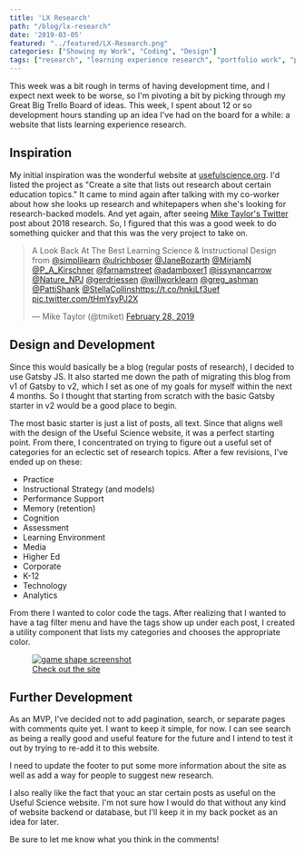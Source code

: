 ```yaml
---
title: 'LX Research'
path: "/blog/lx-research"
date: '2019-03-05'
featured: "../featured/LX-Research.png"
categories: ["Showing my Work", "Coding", "Design"]
tags: ["research", "learning experience research", "portfolio work", "project"]
---
```


This week was a bit rough in terms of having development time, and I expect next week to be worse, so I'm pivoting a bit by picking through my Great Big Trello Board of ideas. This week, I spent about 12 or so development hours standing up an idea I've had on the board for a while: a website that lists learning experience research.

## Inspiration

My initial inspiration was the wonderful website at [usefulscience.org](http://www.usefulscience.org/). I'd listed the project as "Create a site that lists out research about certain education topics." It came to mind again after talking with my co-worker about how she looks up research and whitepapers when she's looking for research-backed models. And yet again, after seeing [Mike Taylor's Twitter](https://twitter.com/tmiket) post about 2018 research. So, I figured that this was a good week to do something quicker and that this was the very project to take on.

<blockquote class="twitter-tweet" data-lang="en"><p lang="en" dir="ltr">A Look Back At The Best Learning Science &amp; Instructional Design from <a href="https://twitter.com/simplilearn?ref_src=twsrc%5Etfw">@simplilearn</a> <a href="https://twitter.com/ulrichboser?ref_src=twsrc%5Etfw">@ulrichboser</a> <a href="https://twitter.com/JaneBozarth?ref_src=twsrc%5Etfw">@JaneBozarth</a> <a href="https://twitter.com/MirjamN?ref_src=twsrc%5Etfw">@MirjamN</a> <a href="https://twitter.com/P_A_Kirschner?ref_src=twsrc%5Etfw">@P_A_Kirschner</a> <a href="https://twitter.com/farnamstreet?ref_src=twsrc%5Etfw">@farnamstreet</a> <a href="https://twitter.com/adamboxer1?ref_src=twsrc%5Etfw">@adamboxer1</a> <a href="https://twitter.com/IssyNancarrow?ref_src=twsrc%5Etfw">@issynancarrow</a> <a href="https://twitter.com/Nature_NPJ?ref_src=twsrc%5Etfw">@Nature_NPJ</a> <a href="https://twitter.com/gerdriessen?ref_src=twsrc%5Etfw">@gerdriessen</a> <a href="https://twitter.com/WillWorkLearn?ref_src=twsrc%5Etfw">@willworklearn</a> <a href="https://twitter.com/greg_ashman?ref_src=twsrc%5Etfw">@greg_ashman</a> <a href="https://twitter.com/pattishank?ref_src=twsrc%5Etfw">@PattiShank</a> <a href="https://twitter.com/stellacollins?ref_src=twsrc%5Etfw">@StellaCollins</a><a href="https://t.co/hnkjLf3uef">https://t.co/hnkjLf3uef</a> <a href="https://t.co/tHmYsyPJ2X">pic.twitter.com/tHmYsyPJ2X</a></p>&mdash; Mike Taylor (@tmiket) <a href="https://twitter.com/tmiket/status/1100941913778212864?ref_src=twsrc%5Etfw">February 28, 2019</a></blockquote>
<script async src="https://platform.twitter.com/widgets.js" charset="utf-8"></script>


## Design and Development

Since this would basically be a blog (regular posts of research), I decided to use Gatsby JS. It also started me down the path of migrating this blog from v1 of Gatsby to v2, which I set as one of my goals for myself within the next 4 months. So I thought that starting from scratch with the basic Gatsby starter in v2 would be a good place to begin. 

The most basic starter is just a list of posts, all text. Since that aligns well with the design of the Useful Science website, it was a perfect starting point. From there, I concentrated on trying to figure out a useful set of categories for an eclectic set of research topics. After a few revisions, I've ended up on these:

- Practice
- Instructional Strategy (and models)
- Performance Support
- Memory (retention)
- Cognition
- Assessment
- Learning Environment
- Media
- Higher Ed
- Corporate
- K-12
- Technology
- Analytics

From there I wanted to color code the tags. After realizing that I wanted to have a tag filter menu and have the tags show up under each post, I created a utility component that lists my categories and chooses the appropriate color. 

<figure>
    <a href="https://lx-research.netlify.com/" target="blank">
      <img
        sizes="(max-width: 810px) 100vw, 810px"
        srcset="https://res.cloudinary.com/dhdaswa6t/image/upload/f_auto,q_60,w_203/v1551665421/blog/LXResearchBig.png 203w,
                https://res.cloudinary.com/dhdaswa6t/image/upload/f_auto,q_60,w_405/v1551665421/blog/LXResearchBig.png 405w,
                https://res.cloudinary.com/dhdaswa6t/image/upload/f_auto,q_60,w_810/v1551665421/blog/LXResearchBig.png 810w,
                https://res.cloudinary.com/dhdaswa6t/image/upload/f_auto,q_60,w_1215/v1551665421/blog/LXResearchBig.png 1215w"
        src="https://res.cloudinary.com/dhdaswa6t/image/upload/f_auto,q_60,w_810/v1551665421/blog/LXResearchBig.png"
        alt="game shape screenshot" />
      <figcaption>Check out the site</figcaption>
    </a>
</figure>

## Further Development

As an MVP, I've decided not to add pagination, search, or separate pages with comments quite yet. I want to keep it simple, for now. I can see search as being a really good and useful feature for the future and I intend to test it out by trying to re-add it to this website.

I need to update the footer to put some more information about the site as well as add a way for people to suggest new research.

I also really like the fact that youc an star certain posts as useful on the Useful Science website. I'm not sure how I would do that without any kind of website backend or database, but I'll keep it in my back pocket as an idea for later.

Be sure to let me know what you think in the comments!